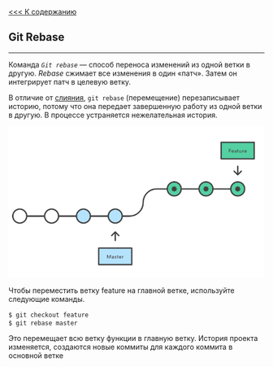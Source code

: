 [<<< К содержанию](readme_1.md)
## **Git Rebase**
---
Команда *`Git rebase`* — способ переноса изменений из одной ветки в другую. *Rebase* сжимает все изменения в один «патч». Затем он интегрирует патч в целевую ветку.

В отличие от [слияния](/merge.md), `git rebase` (перемещение) перезаписывает историю, потому что она передает завершенную работу из одной ветки в другую. В процессе устраняется нежелательная история.

![схема rebase](/assets/rebase.png)

Чтобы переместить ветку feature на главной ветке, используйте следующие команды.

```bash-
$ git checkout feature
$ git rebase master
```

Это перемещает всю ветку функции в главную ветку. История проекта изменяется, создаются новые коммиты для каждого коммита в основной ветке